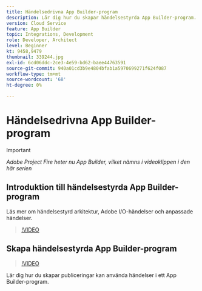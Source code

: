 ```yaml
---
title: Händelsedrivna App Builder-program
description: Lär dig hur du skapar händelsestyrda App Builder-program.
version: Cloud Service
feature: App Builder
topic: Integrations, Development
role: Developer, Architect
level: Beginner
kt: 9458,9479
thumbnail: 339244.jpg
exl-id: 6cd06ddc-2ce3-4e59-bd62-baee44763591
source-git-commit: 940a01cd3b9e4804bfab1a5970699271f624f087
workflow-type: tm+mt
source-wordcount: '68'
ht-degree: 0%

---
```


# Händelsedrivna App Builder-program

>[!IMPORTANT]
>
> _Adobe Project Fire heter nu App Builder, vilket nämns i videoklippen i den här serien_

## Introduktion till händelsestyrda App Builder-program

Läs mer om händelsestyrd arkitektur, Adobe I/O-händelser och anpassade händelser.

>[!VIDEO](https://video.tv.adobe.com/v/339244/?quality=12&learn=on)

## Skapa händelsestyrda App Builder-program

>[!VIDEO](https://video.tv.adobe.com/v/339245/?quality=12&learn=on)

Lär dig hur du skapar publiceringar kan använda händelser i ett App Builder-program.
